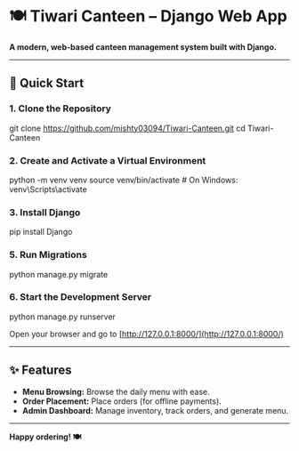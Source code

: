 # 🍽️ Tiwari Canteen – Django Web App

**A modern, web-based canteen management system built with Django.**

---

## 🚀 Quick Start

### 1. Clone the Repository

git clone https://github.com/mishty03094/Tiwari-Canteen.git
cd Tiwari-Canteen


### 2. Create and Activate a Virtual Environment

python -m venv venv
source venv/bin/activate # On Windows: venv\Scripts\activate


### 3. Install Django

pip install Django

### 5. Run Migrations

python manage.py migrate

### 6. Start the Development Server

python manage.py runserver

Open your browser and go to [http://127.0.0.1:8000/](http://127.0.0.1:8000/)

---

## ✨ Features

- **Menu Browsing:** Browse the daily menu with ease.
- **Order Placement:** Place orders (for offline payments).
- **Admin Dashboard:** Manage inventory, track orders, and generate menu.

---

**Happy ordering! 🍽️**
